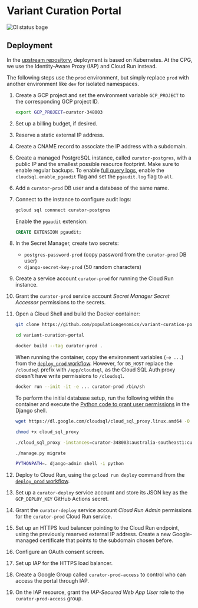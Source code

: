 # Variant Curation Portal

![CI status bage](https://github.com/populationgenomics/variant-curation-portal/workflows/CI/badge.svg)

## Deployment

In the [upstream repository](https://github.com/macarthur-lab/lof-curation-portal-env), deployment is based on Kubernetes. At the CPG, we use the Identity-Aware Proxy (IAP) and Cloud Run instead.

The following steps use the `prod` environment, but simply replace `prod` with another environment like `dev` for isolated namespaces.

1. Create a GCP project and set the environment variable `GCP_PROJECT` to the corresponding GCP project ID.

    ```sh
    export GCP_PROJECT=curator-348003
    ```

1. Set up a billing budget, if desired.
1. Reserve a static external IP address.
1. Create a CNAME record to associate the IP address with a subdomain.
1. Create a managed PostgreSQL instance, called `curator-postgres`, with a public IP and the smallest possible resource footprint. Make sure to enable regular backups. To enable [full query logs](https://cloud.google.com/sql/docs/postgres/pg-audit), enable the `cloudsql.enable_pgaudit` flag and set the `pgaudit.log` flag to `all`.
1. Add a `curator-prod` DB user and a database of the same name.
1. Connect to the instance to configure audit logs:

    ```sh
    gcloud sql connnect curator-postgres
    ```

    Enable the `pgaudit` extension:

    ```sql
    CREATE EXTENSION pgaudit;
    ```

1. In the Secret Manager, create two secrets:
    - `postgres-password-prod` (copy password from the `curator-prod` DB user)
    - `django-secret-key-prod` (50 random characters)
1. Create a service account `curator-prod` for running the Cloud Run instance.
1. Grant the `curator-prod` service account *Secret Manager Secret Accessor* permissions to the secrets.
1. Open a Cloud Shell and build the Docker container:

    ```sh
    git clone https://github.com/populationgenomics/variant-curation-portal.git

    cd variant-curation-portal

    docker build --tag curator-prod .
    ```

    When running the container, copy the environment variables (`-e ...`) from the [`deploy_prod` workflow](.github/workflows/deploy_prod.yaml). However, for `DB_HOST` replace the `/cloudsql` prefix with `/app/cloudsql`, as the Cloud SQL Auth proxy doesn't have write permissions to `/cloudsql`.

    ```sh
    docker run --init -it -e ... curator-prod /bin/sh
    ```

    To perform the initial database setup, run the following within the container and execute the [Python code to grant user permissions](https://github.com/macarthur-lab/variant-curation-portal/blob/main/docs/permissions.md#granting-permissions) in the Django shell.

    ```sh
    wget https://dl.google.com/cloudsql/cloud_sql_proxy.linux.amd64 -O cloud_sql_proxy

    chmod +x cloud_sql_proxy

    ./cloud_sql_proxy -instances=curator-348003:australia-southeast1:curator-postgres -dir=/app/cloudsql &

    ./manage.py migrate

    PYTHONPATH=. django-admin shell -i python
    ```

1. Deploy to Cloud Run, using the `gcloud run deploy` command from the [`deploy_prod` workflow](.github/workflows/deploy_prod.yaml).
1. Set up a `curator-deploy` service account and store its JSON key as the `GCP_DEPLOY_KEY` GitHub Actions secret.
1. Grant the `curator-deploy` service account *Cloud Run Admin* permissions for the `curator-prod` Cloud Run service.
1. Set up an HTTPS load balancer pointing to the Cloud Run endpoint, using the previously reserved external IP address. Create a new Google-managed certificate that points to the subdomain chosen before.
1. Configure an OAuth consent screen.
1. Set up IAP for the HTTPS load balancer.
1. Create a Google Group called `curator-prod-access` to control who can access the portal through IAP.
1. On the IAP resource, grant the *IAP-Secured Web App User* role to the `curator-prod-access` group.
